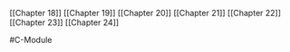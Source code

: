 [[Chapter 18]]
[[Chapter 19]]
[[Chapter 20]]
[[Chapter 21]]
[[Chapter 22]]
[[Chapter 23]]
[[Chapter 24]]

#C-Module 